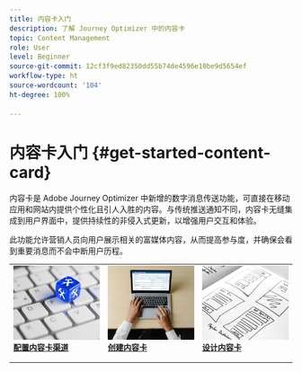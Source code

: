 ```yaml
---
title: 内容卡入门
description: 了解 Journey Optimizer 中的内容卡
topic: Content Management
role: User
level: Beginner
source-git-commit: 12cf3f9ed82350dd55b74de4596e10be9d5654ef
workflow-type: ht
source-wordcount: '104'
ht-degree: 100%

---
```


# 内容卡入门 {#get-started-content-card}

内容卡是 Adobe Journey Optimizer 中新增的数字消息传送功能，可直接在移动应用和网站内提供个性化且引人入胜的内容。与传统推送通知不同，内容卡无缝集成到用户界面中，提供持续性的非侵入式更新，以增强用户交互和体验。

此功能允许营销人员向用户展示相关的富媒体内容，从而提高参与度，并确保会看到重要消息而不会中断用户历程。

<table style="table-layout:fixed"><tr style="border: 0;">
<td>
<a href="content-card-configuration.md">
<img alt="潜在客户" src="../assets/do-not-localize/sms-config.jpg">
</a>
<div><a href="content-card-configuration.md"><strong>配置内容卡渠道</strong>
</div>
<p>
</td>
<td>
<a href="create-content-card.md">
<img alt="不频繁" src="../assets/do-not-localize/sms-create.jpeg">
</a>
<div>
<a href="create-content-card.md"><strong>创建内容卡</strong></a>
</div>
<p></td>
<td>
<a href="design-content-card.md">
<img alt="验证" src="../assets/do-not-localize/web-design.jpg">
</a>
<div>
<a href="design-content-card.md"><strong>设计内容卡</strong></a>
</div>
<p>
</td>
</tr></table>


